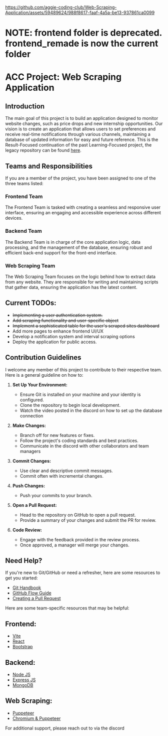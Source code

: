 https://github.com/aggie-coding-club/Web-Scraping-Application/assets/59489624/988f8617-faaf-4a5a-be13-937861ca0099


# NOTE: frontend folder is deprecated. frontend_remade is now the current folder

# ACC Project: Web Scraping Application

## Introduction

The main goal of this project is to build an application designed to monitor website changes, such as price drops and new internship opportunities. Our vision is to create an application that allows users to set preferences and receive real-time notifications through various channels, maintaining a database of updated information for easy and future reference. This is the Result-Focused continuation of the past Learning-Focused project, the legacy repository can be found [here](https://github.com/Beketovian/wsapp).


## Teams and Responsibilities
If you are a member of the project, you have been assigned to one of the three teams listed:

### Frontend Team
The Frontend Team is tasked with creating a seamless and responsive user interface, ensuring an engaging and accessible experience across different devices.

### Backend Team
The Backend Team is in charge of the core application logic, data processing, and the management of the database, ensuring robust and efficient back-end support for the front-end interface.

### Web Scraping Team
The Web Scraping Team focuses on the logic behind how to extract data from any website. They are responsible for writing and maintaining scripts that gather data, ensuring the application has the latest content.


## Current TODOs:

- ~~Implementing a user authentication system.~~
- ~~Add scraping functionality and user-specific object~~
- ~~Implement a sophisticated table for the user's scraped sites dashboard~~
- Add more pages to enhance frontend UI/UX
- Develop a notification system and interval scraping options
- Deploy the application for public access.


## Contribution Guidelines

I welcome any member of this project to contribute to their respective team. Here is a general guideline on how to:

1. **Set Up Your Environment:**
   - Ensure Git is installed on your machine and your identity is configured.
   - Clone the repository to begin local development.
   - Watch the video posted in the discord on how to set up the database connection

2. **Make Changes:**
   - Branch off for new features or fixes.
   - Follow the project's coding standards and best practices.
   - Communicate in the discord with other collaborators and team managers

3. **Commit Changes:**
   - Use clear and descriptive commit messages.
   - Commit often with incremental changes.

4. **Push Changes:**
   - Push your commits to your branch.

5. **Open a Pull Request:**
   - Head to the repository on GitHub to open a pull request.
   - Provide a summary of your changes and submit the PR for review.

6. **Code Review:**
   - Engage with the feedback provided in the review process.
   - Once approved, a manager will merge your changes.

## Need Help?

If you're new to Git/GitHub or need a refresher, here are some resources to get you started:

- [Git Handbook](https://guides.github.com/introduction/git-handbook/)
- [GitHub Flow Guide](https://guides.github.com/introduction/flow/)
- [Creating a Pull Request](https://docs.github.com/en/github/collaborating-with-issues-and-pull-requests/creating-a-pull-request)

Here are some team-specific resources that may be helpful:

## Frontend:
- [Vite](https://vitejs.dev/guide)
- [React](https://react.dev/learn)
- [Bootstrap](https://react-bootstrap.netlify.app/docs/components/accordion)

## Backend:
- [Node JS](https://nodejs.org/en/learn)
- [Express JS](https://expressjs.com/)
- [MongoDB](https://www.mongodb.com/docs/manual/)

## Web Scraping:
- [Puppeteer](https://pptr.dev/)
- [Chromium & Puppeteer](https://medium.com/@devinred/introduction-to-scraping-and-automation-fed81d5944cf)


For additional support, please reach out to via the discord
